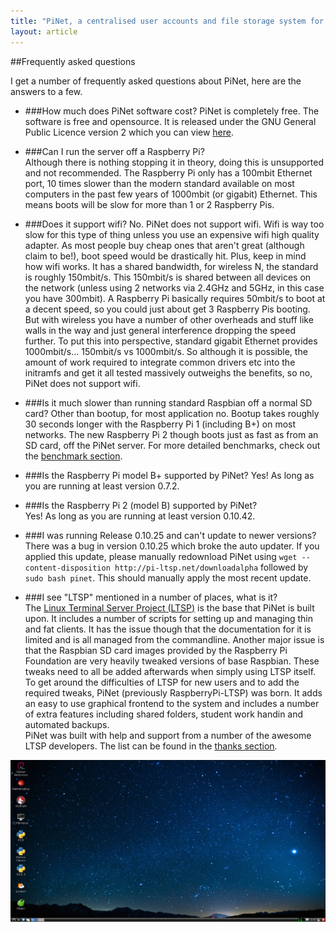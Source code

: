 ```yaml
---
title: "PiNet, a centralised user accounts and file storage system for a Raspberry Pi classroom."
layout: article
---
```


##Frequently asked questions


I get a number of frequently asked questions about PiNet, here are the answers to a few.

- ###How much does PiNet software cost?
PiNet is completely free. The software is free and opensource. It is released under the GNU General Public Licence version 2 which you can view [here](https://raw.githubusercontent.com/pinet/PiNet/master/LICENSE).

- ###Can I run the server off a Raspberry Pi?  
Although there is nothing stopping it in theory, doing this is unsupported and not recommended. The Raspberry Pi only has a 100mbit Ethernet port, 10 times slower than the modern standard available on most computers in the past few years of 1000mbit (or gigabit) Ethernet. This means boots will be slow for more than 1 or 2 Raspberry Pis.

- ###Does it support wifi?
No. PiNet does not support wifi. Wifi is way too slow for this type of thing unless you use an expensive wifi high quality adapter. As most people buy cheap ones that aren't great (although claim to be!), boot speed would be drastically hit. Plus, keep in mind how wifi works. It has a shared bandwidth, for wireless N, the standard is roughly 150mbit/s. This 150mbit/s is shared between all devices on the network (unless using 2 networks via 2.4GHz and 5GHz, in this case you have 300mbit). A Raspberry Pi basically requires 50mbit/s to boot at a decent speed, so you could just about get 3 Raspberry Pis booting. But with wireless you have a number of other overheads and stuff like walls in the way and just general interference dropping the speed further.
To put this into perspective, standard gigabit Ethernet provides 1000mbit/s... 150mbit/s vs 1000mbit/s.
So although it is possible, the amount of work required to integrate common drivers etc into the initramfs and get it all tested massively outweighs the benefits, so no, PiNet does not support wifi.

- ###Is it much slower than running standard Raspbian off a normal SD card?
Other than bootup, for most application no. Bootup takes roughly 30 seconds longer with the Raspberry Pi 1 (including B+) on most networks. The new Raspberry Pi 2 though boots just as fast as from an SD card, off the PiNet server. For more detailed benchmarks, check out the [benchmark section](advanced/benchmarks).

- ###Is the Raspberry Pi model B+ supported by PiNet?
Yes! As long as you are running at least version 0.7.2.

- ###Is the Raspberry Pi 2 (model B) supported by PiNet?   
Yes! As long as you are running at least version 0.10.42.   

- ###I was running Release 0.10.25 and can't update to newer versions?   
There was a bug in version 0.10.25 which broke the auto updater. If you applied this update, please manually redownload PiNet using ```wget --content-disposition http://pi-ltsp.net/downloadalpha``` followed by ```sudo bash pinet```. This should manually apply the most recent update.   

- ###I see "LTSP" mentioned in a number of places, what is it?   
The [Linux Terminal Server Project (LTSP)](http://www.ltsp.org/) is the base that PiNet is built upon. It includes a number of scripts for setting up and managing thin and fat clients. It has the issue though that the documentation for it is limited and is all managed from the commandline. Another major issue is that the Raspbian SD card images provided by the Raspberry Pi Foundation are very heavily tweaked versions of base Raspbian. These tweaks need to all be added afterwards when simply using LTSP itself.   
To get around the difficulties of LTSP for new users and to add the required tweaks, PiNet (previously RaspberryPi-LTSP) was born. It adds an easy to use graphical frontend to the system and includes a number of extra features including shared folders, student work handin and automated backups.   
PiNet was built with help and support from a number of the awesome LTSP developers. The list can be found in the [thanks section](thanks.html).

![](/assets/images/raspi-desktop.jpeg)
